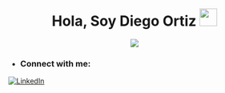 <h1 align="center"><b>Hola, Soy Diego Ortiz </b><img src="https://media.giphy.com/media/hvRJCLFzcasrR4ia7z/giphy.gif" width="35"></h1>
<!--  -->
<p align="center">
  <a href="https://github.com/DenverCoder1/readme-typing-svg"><img src="https://readme-typing-svg.herokuapp.com?font=Time+New+Roman&color=cyan&size=25&center=true&vCenter=true&width=600&height=100&lines=Estudiante+de+TI+a+punto+de+egresar+🎓;Apasionado+por+el+Desarrollo+Web+💻;"></a>
</p>

- ### Connect with me:

[![LinkedIn](https://img.shields.io/badge/LinkedIn-Connect-blue)](https://www.linkedin.com/in/diego-ortizv/)
